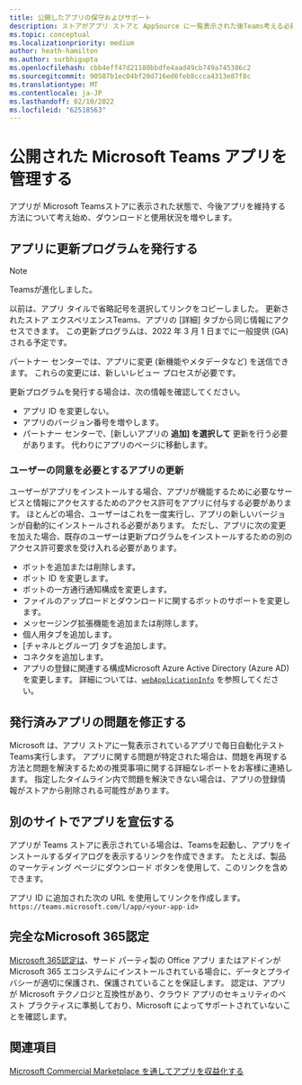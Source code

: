 ```yaml
---
title: 公開したアプリの保守およびサポート
description: ストアがアプリ ストアと AppSource に一覧表示された後Teams考える必要があります。
ms.topic: conceptual
ms.localizationpriority: medium
author: heath-hamilton
ms.author: surbhigupta
ms.openlocfilehash: cbb4eff47d21180bbdfe4aad49cb749a745386c2
ms.sourcegitcommit: 90587b1ec04bf20d716ed6feb8ccca4313e87f8c
ms.translationtype: MT
ms.contentlocale: ja-JP
ms.lasthandoff: 02/10/2022
ms.locfileid: "62518563"
---
```

# <a name="maintain-your-published-microsoft-teams-app"></a>公開された Microsoft Teams アプリを管理する

アプリが Microsoft Teamsストアに表示された状態で、今後アプリを維持する方法について考え始め、ダウンロードと使用状況を増やします。

## <a name="publish-updates-to-your-app"></a>アプリに更新プログラムを発行する

> [!NOTE]
> Teamsが進化しました。
> 
> 以前は、アプリ タイルで省略記号を選択してリンクをコピーしました。 更新されたストア エクスペリエンスTeams、アプリの [詳細] タブから同じ情報にアクセスできます。 この更新プログラムは、2022 年 3 月 1 日までに一般提供 (GA) される予定です。

パートナー センターでは、アプリに変更 (新機能やメタデータなど) を送信できます。 これらの変更には、新しいレビュー プロセスが必要です。

更新プログラムを発行する場合は、次の情報を確認してください。

* アプリ ID を変更しない。
* アプリのバージョン番号を増やします。
* パートナー センターで、[新しいアプリの **追加] を選択して** 更新を行う必要があります。 代わりにアプリのページに移動します。

### <a name="app-updates-requiring-user-consent"></a>ユーザーの同意を必要とするアプリの更新

ユーザーがアプリをインストールする場合、アプリが機能するために必要なサービスと情報にアクセスするためのアクセス許可をアプリに付与する必要があります。 ほとんどの場合、ユーザーはこれを一度実行し、アプリの新しいバージョンが自動的にインストールされる必要があります。
ただし、アプリに次の変更を加えた場合、既存のユーザーは更新プログラムをインストールするための別のアクセス許可要求を受け入れる必要があります。

* ボットを追加または削除します。
* ボット ID を変更します。
* ボットの一方通行通知構成を変更します。
* ファイルのアップロードとダウンロードに関するボットのサポートを変更します。
* メッセージング拡張機能を追加または削除します。
* 個人用タブを追加します。
* [チャネルとグループ] タブを追加します。
* コネクタを追加します。
* アプリの登録に関連する構成Microsoft Azure Active Directory (Azure AD) を変更します。 詳細については、[`webApplicationInfo`](~/resources/schema/manifest-schema.md#webapplicationinfo) を参照してください。

## <a name="fix-issues-with-your-published-app"></a>発行済みアプリの問題を修正する

Microsoft は、アプリ ストアに一覧表示されているアプリで毎日自動化テストTeams実行します。 アプリに関する問題が特定された場合は、問題を再現する方法と問題を解決するための推奨事項に関する詳細なレポートをお客様に連絡します。 指定したタイムライン内で問題を解決できない場合は、アプリの登録情報がストアから削除される可能性があります。

## <a name="promote-your-app-on-another-site"></a>別のサイトでアプリを宣伝する

アプリが Teams ストアに表示されている場合は、Teamsを起動し、アプリをインストールするダイアログを表示するリンクを作成できます。 たとえば、製品のマーケティング ページにダウンロード ボタンを使用して、このリンクを含めできます。

アプリ ID に追加された次の URL を使用してリンクを作成します。 `https://teams.microsoft.com/l/app/<your-app-id>`

## <a name="complete-microsoft-365-certification"></a>完全なMicrosoft 365認定

[Microsoft 365認定は](/microsoft-365-app-certification/docs/certification)、サード パーティ製の Office アプリ またはアドインが Microsoft 365 エコシステムにインストールされている場合に、データとプライバシーが適切に保護され、保護されていることを保証します。 認定は、アプリが Microsoft テクノロジと互換性があり、クラウド アプリのセキュリティのベスト プラクティスに準拠しており、Microsoft によってサポートされていないことを確認します。

## <a name="see-also"></a>関連項目

[Microsoft Commercial Marketplace を通してアプリを収益化する](/office/dev/store/monetize-addins-through-microsoft-commercial-marketplace)
